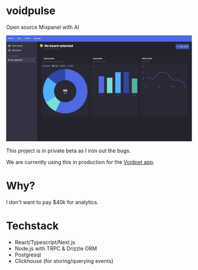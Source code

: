 # voidpulse

Open source Mixpanel with AI

![voidpulse graph ui](/assets/readme-visual3.jpeg)

This project is in private beta as I iron out the bugs.

We are currently using this in production for the [Voidpet app](https://voidpet.com).

# Why?

I don't want to pay $40k for analytics.

# Techstack

- React/Typescript/Next.js
- Node.js with TRPC & Drizzle ORM
- Postgresql
- Clickhouse (for storing/querying events)
